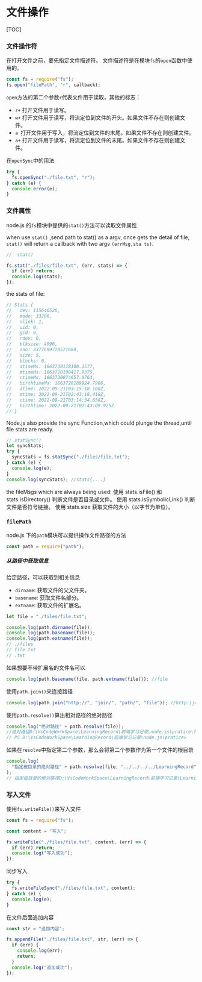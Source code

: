 # 文件操作

[TOC]

### 文件操作符

在打开文件之前，要先指定文件描述符。
文件描述符是在模块`fs`的`open`函数中使用的。

```js
const fs = require("fs");
fs.open("filePath", "r", callback);
```

`open`方法的第二个参数`r`代表文件用于读取，其他的标志：

- `r+` 打开文件用于读写。
- `w+` 打开文件用于读写，将流定位到文件的开头。如果文件不存在则创建文件。
- `a `打开文件用于写入，将流定位到文件的末尾。如果文件不存在则创建文件。
- `a+` 打开文件用于读写，将流定位到文件的末尾。如果文件不存在则创建文件。

在`openSync`中的用法

```js
try {
  fs.openSync("./file.txt", "r");
} catch (e) {
  console.error(e);
}
```

### 文件属性

node.js 的`fs`模块中提供的`stat()`方法可以读取文件属性

when use `stat()` ,send path to stat() as a argv, once gets the detail of file, `stat()` will return a callback with two argv `(errMsg,sta ts)`.

```js
//  stat()

fs.stat("./files/file.txt", (err, stats) => {
  if (err) return;
  console.log(stats);
});
```

the stats of file:

```js
// Stats {
//   dev: 115640526,
//   mode: 33206,
//   nlink: 1,
//   uid: 0,
//   gid: 0,
//   rdev: 0,
//   blksize: 4096,
//   ino: 3377699720571680,
//   size: 5,
//   blocks: 0,
//   atimeMs: 1663730118100.1577,
//   mtimeMs: 1663728198417.9375,
//   ctimeMs: 1663730074657.9763,
//   birthtimeMs: 1663728189924.7966,
//   atime: 2022-09-21T03:15:18.100Z,
//   mtime: 2022-09-21T02:43:18.418Z,
//   ctime: 2022-09-21T03:14:34.658Z,
//   birthtime: 2022-09-21T02:43:09.925Z
// }
```

Node.js also provide the sync Function,which could plunge the thread,until file stats are ready.

```js
// statSync()
let syncStats;
try {
  syncStats = fs.statSync("./files/file.txt");
} catch (e) {
  console.log(e);
}
console.log(syncStats); //stats{....}
```

the fileMsgs which are always being used:
使用 stats.isFile() 和 stats.isDirectory() 判断文件是否目录或文件。
使用 stats.isSymbolicLink() 判断文件是否符号链接。
使用 stats.size 获取文件的大小（以字节为单位）。

### `filePath`

node.js 下的`path`模块可以提供操作文件路径的方法

```js
const path = require("path");
```

##### 从路径中获取信息

给定路径，可以获取到相关信息

- `dirname`: 获取文件的父文件夹。
- `basename`: 获取文件名部分。
- `extname`: 获取文件的扩展名。

```js
let file = "./files/file.txt";

console.log(path.dirname(file));
console.log(path.basename(file));
console.log(path.extname(file));
// ./files
// file.txt
// .txt
```

如果想要不带扩展名的文件名可以

```js
console.log(path.basename(file, path.extname(file))); //file
```

使用`path.join()`来连接路径

```js
console.log(path.join("http://", "join/", "path/", "file")); //http:\join\path\file
```

使用`path.resolve()`算出相对路径的绝对路径

```js
console.log("绝对路径" + path.resolve(file));
//绝对路径D:\VsCodeWorkSpace\LearningRecord\前端学习记录\node.js\pratice\files\file.txt
// PS D:\VsCodeWorkSpace\LearningRecord\前端学习记录\node.js\pratice>
```

如果在`resolve`中指定第二个参数，那么会将第二个参数作为第一个文件的根目录

```js
console.log(
  "指定根目录的绝对路径" + path.resolve(file, "../../../../LearningRecord")
);
// 指定根目录的绝对路径D:\VsCodeWorkSpace\LearningRecord\前端学习记录\LearningRecord
```

### 写入文件

使用`fs.writeFile()`来写入文件

```js
const fs = require("fs");

const content = "写入";

fs.writeFile("./files/file.txt", content, (err) => {
  if (err) return;
  console.log("写入成功");
});
```

同步写入

```js
try {
  fs.writeFileSync("./files/file.txt", content);
} catch (e) {
  console.log(e);
}
```

在文件后面追加内容

```js
const str = "追加内容";

fs.appendFile("./files/file.txt", str, (err) => {
  if (err) {
    console.log(err);
    return;
  }
  console.log("追加成功");
});
```
